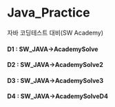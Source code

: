 # Java_Practice

자바 코딩테스트 대비(SW Academy)

#### D1 : SW_JAVA->AcademySolve
#### D2 : SW_JAVA->AcademySolve2
#### D3 : SW_JAVA->AcademySolve3
#### D4 : SW_JAVA->AcademySolveD4
